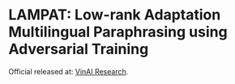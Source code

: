 # LAMPAT: Low-rank Adaptation Multilingual Paraphrasing using Adversarial Training

Official released at: [VinAI Research](https://github.com/VinAIResearch/LAMPAT).
